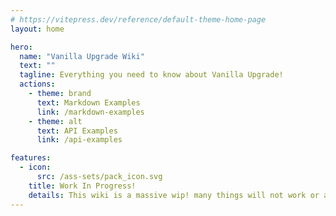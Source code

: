 ```yaml
---
# https://vitepress.dev/reference/default-theme-home-page
layout: home

hero:
  name: "Vanilla Upgrade Wiki"
  text: ""
  tagline: Everything you need to know about Vanilla Upgrade!
  actions:
    - theme: brand
      text: Markdown Examples
      link: /markdown-examples
    - theme: alt
      text: API Examples
      link: /api-examples

features:
  - icon: 
      src: /ass-sets/pack_icon.svg
    title: Work In Progress!
    details: This wiki is a massive wip! many things will not work or are missing!
---
```


